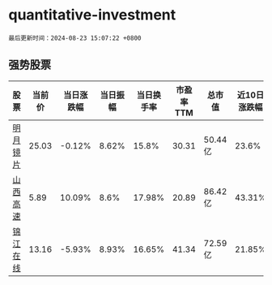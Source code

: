 # quantitative-investment

`最后更新时间：2024-08-23 15:07:22 +0800`

## 强势股票

|股票|当前价|当日涨跌幅|当日振幅|当日换手率|市盈率TTM|总市值|近10日涨跌幅|
|----|----|----|----|----|----|----|----|
|[明月镜片](https://xueqiu.com/S/SZ301101)|25.03|-0.12%|8.62%|15.8%|30.31|50.44亿|23.6%|
|[山西高速](https://xueqiu.com/S/SZ000755)|5.89|10.09%|8.6%|17.98%|20.89|86.42亿|43.31%|
|[锦江在线](https://xueqiu.com/S/SH600650)|13.16|-5.93%|8.93%|16.65%|41.34|72.59亿|21.85%|
